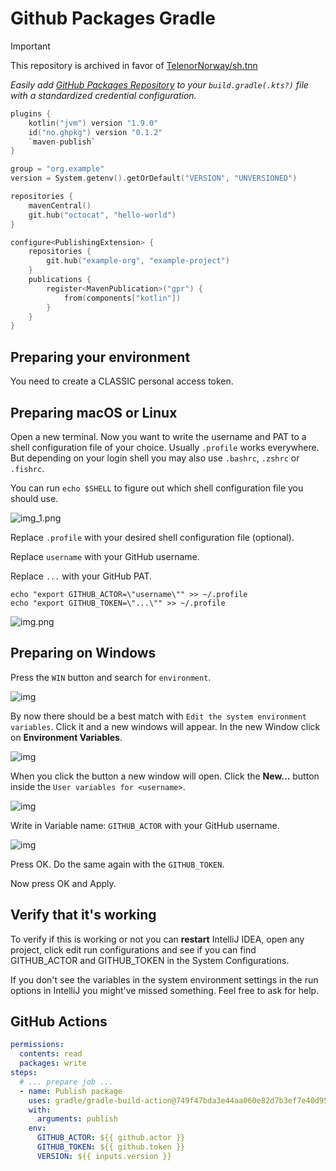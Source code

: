 # Github Packages Gradle

> [!IMPORTANT]
>
> This repository is archived in favor of [TelenorNorway/sh.tnn](https://github.com/TelenorNorway/sh.tnn)

_Easily add [GitHub Packages Repository](https://github.com/features/packages)
to your `build.gradle(.kts?)` file with a standardized credential
configuration._

```kotlin
plugins {
	kotlin("jvm") version "1.9.0"
	id("no.ghpkg") version "0.1.2"
	`maven-publish`
}

group = "org.example"
version = System.getenv().getOrDefault("VERSION", "UNVERSIONED")

repositories {
	mavenCentral()
	git.hub("octocat", "hello-world")
}

configure<PublishingExtension> {
	repositories {
		git.hub("example-org", "example-project")
	}
	publications {
		register<MavenPublication>("gpr") {
			from(components["kotlin"])
		}
	}
}
```

## Preparing your environment

You need to create a CLASSIC personal access token.

## Preparing macOS or Linux

Open a new terminal. Now you want to write the username and PAT to a shell
configuration file of your choice. Usually `.profile` works everywhere. But
depending on your login shell you may also use `.bashrc`, `.zshrc` or `.fishrc`.

You can run `echo $SHELL` to figure out which shell configuration file you
should use.

![img_1.png](.github/assets/unix/shell.png)

Replace `.profile` with your desired shell configuration file (optional).

Replace `username` with your GitHub username.

Replace `...` with your GitHub PAT.

```shell
echo "export GITHUB_ACTOR=\"username\"" >> ~/.profile
echo "export GITHUB_TOKEN=\"...\"" >> ~/.profile
```

![img.png](./.github/assets/unix/environment-variables-unix.png)

## Preparing on Windows

Press the `WIN` button and search for `environment`.

![img](./.github/assets/windows/start-edit-the-system-environment-variables.jpeg)

By now there should be a best match with
`Edit the system environment variables`. Click it and a new windows will appear.
In the new Window click on **Environment Variables**.

![img](./.github/assets/windows/system-properties.jpeg)

When you click the button a new window will open. Click the **New...** button
inside the `User variables for <username>`.

![img](./.github/assets/windows/environment-variables-window.jpeg)

Write in Variable name: `GITHUB_ACTOR` with your GitHub username.

![img](./.github/assets/windows/environment-variable-github_actor.jpeg)

Press OK. Do the same again with the `GITHUB_TOKEN`.

Now press OK and Apply.

## Verify that it's working

To verify if this is working or not you can **restart** IntelliJ IDEA, open any
project, click edit run configurations and see if you can find GITHUB_ACTOR and
GITHUB_TOKEN in the System Configurations.

If you don't see the variables in the system environment settings in the run
options in IntelliJ you might've missed something. Feel free to ask for help.

## GitHub Actions

```yaml
permissions:
  contents: read
  packages: write
steps:
  # ... prepare job ...
  - name: Publish package
    uses: gradle/gradle-build-action@749f47bda3e44aa060e82d7b3ef7e40d953bd629
    with:
      arguments: publish
    env:
      GITHUB_ACTOR: ${{ github.actor }}
      GITHUB_TOKEN: ${{ github.token }}
      VERSION: ${{ inputs.version }}
```
